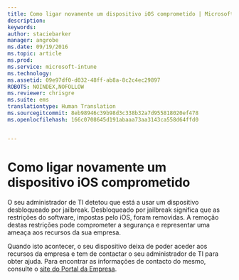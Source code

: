 ```yaml
---
title: Como ligar novamente um dispositivo iOS comprometido | Microsoft Intune
description: 
keywords: 
author: staciebarker
manager: angrobe
ms.date: 09/19/2016
ms.topic: article
ms.prod: 
ms.service: microsoft-intune
ms.technology: 
ms.assetid: 09e97df0-d032-48ff-ab8a-8c2c4ec29897
ROBOTS: NOINDEX,NOFOLLOW
ms.reviewer: chrisgre
ms.suite: ems
translationtype: Human Translation
ms.sourcegitcommit: 8eb98946c39b98d3c338b32a7d955818020ef478
ms.openlocfilehash: 166c0708645d191abaaa73aa3143ca558d64ffd0


---
```


# Como ligar novamente um dispositivo iOS comprometido
O seu administrador de TI detetou que está a usar um dispositivo desbloqueado por jailbreak. Desbloqueado por jailbreak significa que as restrições do software, impostas pelo iOS, foram removidas. A remoção destas restrições pode comprometer a segurança e representar uma ameaça aos recursos da sua empresa. 

Quando isto acontecer, o seu dispositivo deixa de poder aceder aos recursos da empresa e tem de contactar o seu administrador de TI para obter ajuda. Para encontrar as informações de contacto do mesmo, consulte o [site do Portal da Empresa](http://portal.manage.microsoft.com).



<!--HONumber=Oct16_HO2-->



